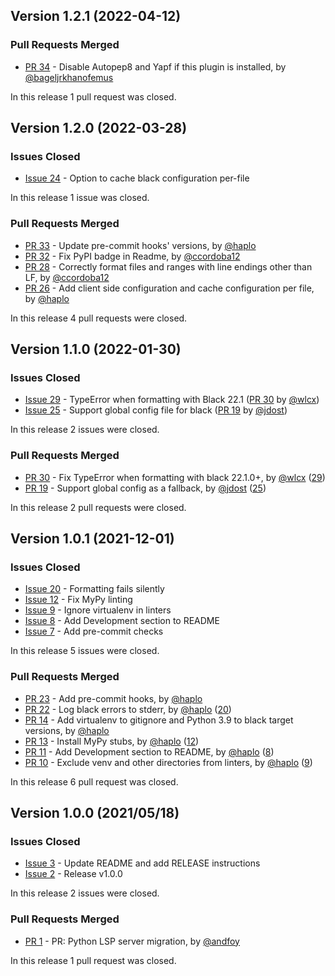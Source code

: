 ## Version 1.2.1 (2022-04-12)

### Pull Requests Merged

* [PR 34](https://github.com/python-lsp/python-lsp-black/pull/34) - Disable Autopep8 and Yapf if this plugin is installed, by [@bageljrkhanofemus](https://github.com/bageljrkhanofemus)

In this release 1 pull request was closed.

## Version 1.2.0 (2022-03-28)

### Issues Closed

* [Issue 24](https://github.com/python-lsp/python-lsp-black/issues/24) - Option to cache black configuration per-file

In this release 1 issue was closed.

### Pull Requests Merged

* [PR 33](https://github.com/python-lsp/python-lsp-black/pull/33) - Update pre-commit hooks' versions, by [@haplo](https://github.com/haplo)
* [PR 32](https://github.com/python-lsp/python-lsp-black/pull/32) - Fix PyPI badge in Readme, by [@ccordoba12](https://github.com/ccordoba12)
* [PR 28](https://github.com/python-lsp/python-lsp-black/pull/28) - Correctly format files and ranges with line endings other than LF, by [@ccordoba12](https://github.com/ccordoba12)
* [PR 26](https://github.com/python-lsp/python-lsp-black/pull/26) - Add client side configuration and cache configuration per file, by [@haplo](https://github.com/haplo)

In this release 4 pull requests were closed.

## Version 1.1.0 (2022-01-30)

### Issues Closed

* [Issue 29](https://github.com/python-lsp/python-lsp-black/issues/29) - TypeError when formatting with Black 22.1 ([PR 30](https://github.com/python-lsp/python-lsp-black/pull/30) by [@wlcx](https://github.com/wlcx))
* [Issue 25](https://github.com/python-lsp/python-lsp-black/issues/25) - Support global config file for black ([PR 19](https://github.com/python-lsp/python-lsp-black/pull/19) by [@jdost](https://github.com/jdost))

In this release 2 issues were closed.

### Pull Requests Merged

* [PR 30](https://github.com/python-lsp/python-lsp-black/pull/30) - Fix TypeError when formatting with black 22.1.0+, by [@wlcx](https://github.com/wlcx) ([29](https://github.com/python-lsp/python-lsp-black/issues/29))
* [PR 19](https://github.com/python-lsp/python-lsp-black/pull/19) - Support global config as a fallback, by [@jdost](https://github.com/jdost) ([25](https://github.com/python-lsp/python-lsp-black/issues/25))

In this release 2 pull requests were closed.

## Version 1.0.1 (2021-12-01)

### Issues Closed

* [Issue 20](https://github.com/python-lsp/python-lsp-black/issues/20) - Formatting fails silently
* [Issue 12](https://github.com/python-lsp/python-lsp-black/issues/12) - Fix MyPy linting
* [Issue 9](https://github.com/python-lsp/python-lsp-black/issues/9) - Ignore virtualenv in linters
* [Issue 8](https://github.com/python-lsp/python-lsp-black/issues/8) - Add Development section to README
* [Issue 7](https://github.com/python-lsp/python-lsp-black/issues/7) - Add pre-commit checks

In this release 5 issues were closed.

### Pull Requests Merged

* [PR 23](https://github.com/python-lsp/python-lsp-black/pull/23) - Add pre-commit hooks, by [@haplo](https://github.com/haplo)
* [PR 22](https://github.com/python-lsp/python-lsp-black/pull/22) - Log black errors to stderr, by [@haplo](https://github.com/haplo) ([20](https://github.com/python-lsp/python-lsp-black/issues/20))
* [PR 14](https://github.com/python-lsp/python-lsp-black/pull/14) - Add virtualenv to gitignore and Python 3.9 to black target versions, by [@haplo](https://github.com/haplo)
* [PR 13](https://github.com/python-lsp/python-lsp-black/pull/13) - Install MyPy stubs, by [@haplo](https://github.com/haplo) ([12](https://github.com/python-lsp/python-lsp-black/issues/12))
* [PR 11](https://github.com/python-lsp/python-lsp-black/pull/11) - Add Development section to README, by [@haplo](https://github.com/haplo) ([8](https://github.com/python-lsp/python-lsp-black/issues/8))
* [PR 10](https://github.com/python-lsp/python-lsp-black/pull/10) - Exclude venv and other directories from linters, by [@haplo](https://github.com/haplo) ([9](https://github.com/python-lsp/python-lsp-black/issues/9))

In this release 6 pull request was closed.

## Version 1.0.0 (2021/05/18)

### Issues Closed

- [Issue 3](https://github.com/python-lsp/python-lsp-black/issues/3) - Update README and add RELEASE instructions
- [Issue 2](https://github.com/python-lsp/python-lsp-black/issues/2) - Release v1.0.0

In this release 2 issues were closed.

### Pull Requests Merged

- [PR 1](https://github.com/python-lsp/python-lsp-black/pull/1) - PR: Python LSP server migration, by [@andfoy](https://github.com/andfoy)

In this release 1 pull request was closed.
